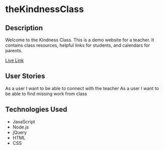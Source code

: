 # theKindnessClass



## Description

Welcome to the Kindness Class. This is a demo website for a teacher. It contains class resources, helpful links for students, and calendars for parents. 

[Live Link](https://salty-thicket-36041.herokuapp.com//)

## User Stories
As a user I want to be able to connect with the teacher
As a user I want to be able to find missing work from class

## Technologies Used

* JavaScript
* Node.js
* jQuery
* HTML
* CSS
